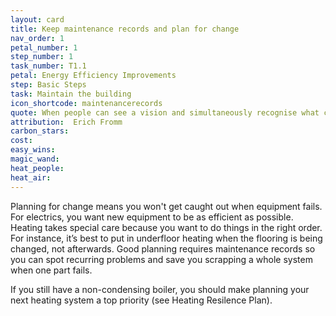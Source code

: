 ```yaml
---
layout: card
title: Keep maintenance records and plan for change
nav_order: 1
petal_number: 1
step_number: 1
task_number: T1.1
petal: Energy Efficiency Improvements
step: Basic Steps
task: Maintain the building
icon_shortcode: maintenancerecords
quote: When people can see a vision and simultaneously recognise what can be done step by step... they will begin to feel encouragement and enthusiasm.
attribution:  Erich Fromm 
carbon_stars: 
cost: 
easy_wins: 
magic_wand: 
heat_people: 
heat_air: 
---
```


<p>Planning for change means you won't get caught out when equipment fails.  For electrics, you want new equipment to be as efficient as possible.  Heating takes special care because you want to do things in the right order.  For instance, it’s best to put in underfloor heating when the flooring is being changed, not afterwards.  Good planning requires  maintenance records so you can spot recurring problems and save you scrapping a whole system when one part fails. </p><p>If you still have a non-condensing boiler, you should make planning your next heating system a top priority (see Heating Resilence Plan).</p> 
